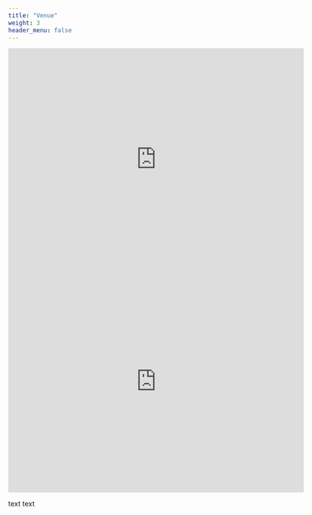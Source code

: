 ```yaml
---
title: "Venue"
weight: 3
header_menu: false
---
```


<iframe src="https://www.google.com/maps/embed?pb=!1m18!1m12!1m3!1d2501.1446792004936!2d-0.9231440218434802!3d51.17955627174045!2m3!1f0!2f0!3f0!3m2!1i1024!2i768!4f13.1!3m3!1m2!1s0x48742fe3f4bd0913%3A0x4279acbb78009086!2sFroyle%20Park%20Country%20Estate!5e0!3m2!1sen!2suk!4v1684410997855!5m2!1sen!2suk" width="600" height="450" style="border:0;" allowfullscreen="" loading="lazy" referrerpolicy="no-referrer-when-downgrade"></iframe>

<iframe src="https://www.google.com/maps/embed?pb=!1m18!1m12!1m3!1d3241.377084474057!2d139.75146199999998!3d35.667716!2m3!1f0!2f0!3f0!3m2!1i1024!2i768!4f13.1!3m3!1m2!1s0x60188b933eb5098d%3A0xb799ee788fa28eb7!2seSolia+Inc.!5e0!3m2!1sen!2sjp!4v1434536695719" width="600" height="450" frameborder="0" style="border:0"></iframe>

text text